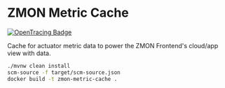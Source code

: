 # ZMON Metric Cache

[![OpenTracing Badge](https://img.shields.io/badge/OpenTracing-enabled-blue.svg)](http://opentracing.io)

Cache for actuator metric data to power the ZMON Frontend's cloud/app view with data.

```bash
./mvnw clean install
scm-source -f target/scm-source.json
docker build -t zmon-metric-cache .
```
